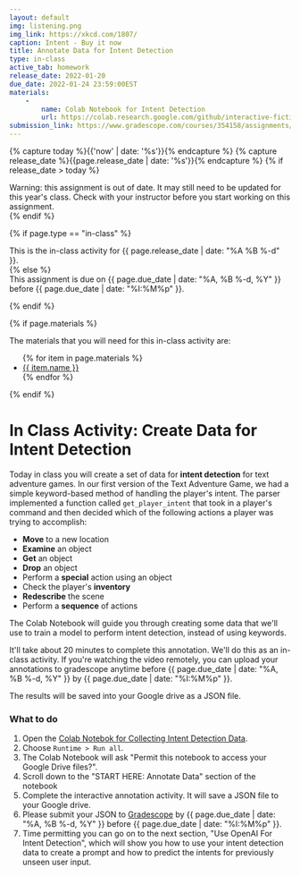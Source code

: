 ```yaml
---
layout: default
img: listening.png
img_link: https://xkcd.com/1807/
caption: Intent - Buy it now 
title: Annotate Data for Intent Detection
type: in-class
active_tab: homework
release_date: 2022-01-20
due_date: 2022-01-24 23:59:00EST
materials:
    - 
        name: Colab Notebook for Intent Detection
        url: https://colab.research.google.com/github/interactive-fiction-class/interactive-fiction-class.github.io/blob/master/in_class_activities/intent-detection/Collect_Intent_Detection_Data.ipynb
submission_link: https://www.gradescope.com/courses/354158/assignments/1789712/
---
```


<!-- Check whether the assignment is ready to release -->
{% capture today %}{{'now' | date: '%s'}}{% endcapture %}
{% capture release_date %}{{page.release_date | date: '%s'}}{% endcapture %}
{% if release_date > today %} 
<div class="alert alert-danger">
Warning: this assignment is out of date.  It may still need to be updated for this year's class.  Check with your instructor before you start working on this assignment.
</div>
{% endif %}
<!-- End of check whether the assignment is up to date -->



{% if page.type == "in-class" %}
<!-- In class activity -->
<div class="alert alert-info">
This is the in-class activity for {{ page.release_date | date: "%A %B %-d" }}.
</div>
{% else %}
<!-- Homework assignment -->
<div class="alert alert-info">
This assignment is due on {{ page.due_date | date: "%A, %B %-d, %Y" }} before {{ page.due_date | date: "%I:%M%p" }}. 
</div>

{% endif %}

{% if page.materials %}
<div class="alert alert-info">
The materials that you will need for this in-class activity are:
<ul>
{% for item in page.materials %}
<li><a href="{{item.url}}">{{ item.name }}</a></li>
{% endfor %}
</ul>
</div>
{% endif %}



In Class Activity: Create Data for Intent Detection
=============================================================

Today in class you will create a set of data for **intent detection** for text adventure games.  In our first version of the Text Adventure Game, we had a simple keyword-based method of handling the player's intent.  The parser implemented a function called `get_player_intent` that took in a player's command and then decided which of the following actions a player was trying to accomplish:
* **Move** to a new location
* **Examine** an object
* **Get** an object
* **Drop** an object
* Perform a **special** action using an object
* Check the player's **inventory**
* **Redescribe** the scene
* Perform a **sequence** of actions

The Colab Notebook will guide you through creating some data that we'll use to train a model to perform intent detection, instead of using keywords. 

It'll take about 20 minutes to complete this annotation. We'll do this as an in-class activity.   If you're watching the video remotely, you can upload your annotations to gradescope anytime before {{ page.due_date | date: "%A, %B %-d, %Y" }} by {{ page.due_date | date: "%I:%M%p" }}.

The results will be saved into your Google drive as a JSON file.  

### What to do

1. Open the [Colab Notebok for Collecting Intent Detection Data](https://colab.research.google.com/github/interactive-fiction-class/interactive-fiction-class.github.io/blob/master/in_class_activities/intent-detection/Collect_Intent_Detection_Data.ipynb).
2. Choose `Runtime > Run all`.
3. The Colab Notebook will ask "Permit this notebook to access your Google Drive files?".  
4. Scroll down to the "START HERE: Annotate Data" section of the notebook
5. Complete the interactive annotation activity.  It will save a JSON file to your Google drive.
6. Please submit your JSON to [Gradescope]({{page.submission_link}}) by {{ page.due_date | date: "%A, %B %-d, %Y" }} before {{ page.due_date | date: "%I:%M%p" }}. 
7. Time permitting you can go on to the next section, "Use OpenAI For Intent Detection", which will show you how to use your intent detection data to create a prompt and how to predict the intents for previously unseen user input.

